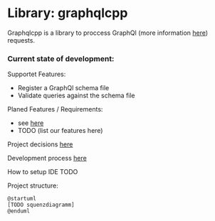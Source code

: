 # Library: graphqlcpp
Graphqlcpp is a library to proccess GraphQl (more information [here](https://graphql.org/learn/)) requests. 

### Current state of development:

Supportet Features:
* Register a GraphQl schema file
* Validate queries against the schema file   

Planed Features / Requirements: 
* see [here](https://git.informatik.fh-nuernberg.de/itprojectgraphql/documentations/blob/master/Anforderungsanalyse.md)
* TODO (list our features here)

Project decisions [here](https://git.informatik.fh-nuernberg.de/itprojectgraphql/documentations/blob/master/decisions/technical-decisions.md)

Development process [here](https://git.informatik.fh-nuernberg.de/itprojectgraphql/documentations/blob/master/decisions/process-decisons.md)

How to setup IDE TODO

Project structure:
````plantuml
@startuml
[TODO squenzdiagramm]
@enduml

````
